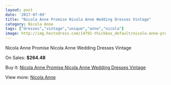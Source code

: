 ```yaml
---
layout: post
date: '2017-07-09'
title: "Nicola Anne Promise Nicola Anne Wedding Dresses Vintage"
category: Nicola Anne
tags: ["dresses","vintage","unique","anne","nicola"]
image: http://img.hectodress.com/14792-thickbox_default/nicola-anne-promise-nicola-anne-wedding-dresses-vintage.jpg
---
```

Nicola Anne Promise Nicola Anne Wedding Dresses Vintage

On Sales: **$264.48**
<a href="https://www.hectodress.com/nicola-anne/7153-nicola-anne-promise-nicola-anne-wedding-dresses-vintage.html"><amp-img layout="responsive" width="600" height="600" src="//img.hectodress.com/14792-thickbox_default/nicola-anne-promise-nicola-anne-wedding-dresses-vintage.jpg" alt="Nicola Anne Promise Nicola Anne Wedding Dresses Vintage 0" /></a>
<a href="https://www.hectodress.com/nicola-anne/7153-nicola-anne-promise-nicola-anne-wedding-dresses-vintage.html"><amp-img layout="responsive" width="600" height="600" src="//img.hectodress.com/14794-thickbox_default/nicola-anne-promise-nicola-anne-wedding-dresses-vintage.jpg" alt="Nicola Anne Promise Nicola Anne Wedding Dresses Vintage 1" /></a>
<a href="https://www.hectodress.com/nicola-anne/7153-nicola-anne-promise-nicola-anne-wedding-dresses-vintage.html"><amp-img layout="responsive" width="600" height="600" src="//img.hectodress.com/14793-thickbox_default/nicola-anne-promise-nicola-anne-wedding-dresses-vintage.jpg" alt="Nicola Anne Promise Nicola Anne Wedding Dresses Vintage 2" /></a>

Buy it: [Nicola Anne Promise Nicola Anne Wedding Dresses Vintage](https://www.hectodress.com/nicola-anne/7153-nicola-anne-promise-nicola-anne-wedding-dresses-vintage.html "Nicola Anne Promise Nicola Anne Wedding Dresses Vintage")

View more: [Nicola Anne](https://www.hectodress.com/124-nicola-anne "Nicola Anne")